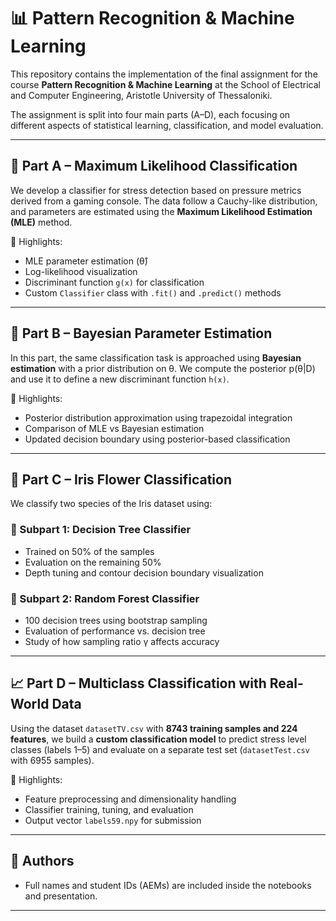# 📊 Pattern Recognition & Machine Learning

This repository contains the implementation of the final assignment for the course **Pattern Recognition & Machine Learning** at the School of Electrical and Computer Engineering, Aristotle University of Thessaloniki.

The assignment is split into four main parts (A–D), each focusing on different aspects of statistical learning, classification, and model evaluation.

---

## 🧠 Part A – Maximum Likelihood Classification

We develop a classifier for stress detection based on pressure metrics derived from a gaming console. The data follow a Cauchy-like distribution, and parameters are estimated using the **Maximum Likelihood Estimation (MLE)** method.

📌 Highlights:
- MLE parameter estimation (θ̂)
- Log-likelihood visualization
- Discriminant function `g(x)` for classification
- Custom `Classifier` class with `.fit()` and `.predict()` methods

---

## 🧠 Part B – Bayesian Parameter Estimation

In this part, the same classification task is approached using **Bayesian estimation** with a prior distribution on θ. We compute the posterior p(θ|D) and use it to define a new discriminant function `h(x)`.

📌 Highlights:
- Posterior distribution approximation using trapezoidal integration
- Comparison of MLE vs Bayesian estimation
- Updated decision boundary using posterior-based classification

---

## 🌸 Part C – Iris Flower Classification

We classify two species of the Iris dataset using:

### 🌳 Subpart 1: Decision Tree Classifier
- Trained on 50% of the samples
- Evaluation on the remaining 50%
- Depth tuning and contour decision boundary visualization

### 🌲 Subpart 2: Random Forest Classifier
- 100 decision trees using bootstrap sampling
- Evaluation of performance vs. decision tree
- Study of how sampling ratio γ affects accuracy

---

## 📈 Part D – Multiclass Classification with Real-World Data

Using the dataset `datasetTV.csv` with **8743 training samples and 224 features**, we build a **custom classification model** to predict stress level classes (labels 1–5) and evaluate on a separate test set (`datasetTest.csv` with 6955 samples).

📌 Highlights:
- Feature preprocessing and dimensionality handling
- Classifier training, tuning, and evaluation
- Output vector `labels59.npy` for submission

---

## 👥 Authors

- Full names and student IDs (AEMs) are included inside the notebooks and presentation.

---
